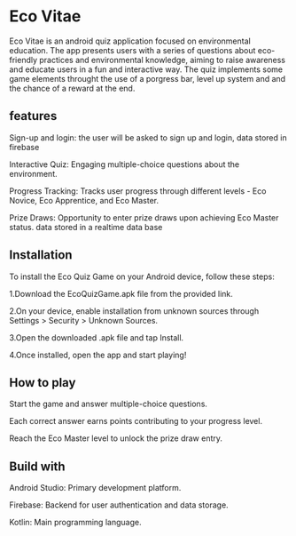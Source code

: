 Eco Vitae 
=================================
Eco Vitae is an android quiz application focused on environmental education. 
The app presents users with a series of questions about eco-friendly practices and environmental
knowledge, aiming to raise awareness and educate users in a fun and interactive way. 
The quiz implements some game elements throught the use of a porgress bar, level up system and
and the chance of a reward at the end.

features
----------------------------------
Sign-up and login: the user will be asked to sign up and login, data stored in firebase

Interactive Quiz: Engaging multiple-choice questions about the environment.

Progress Tracking: Tracks user progress through different levels - Eco Novice, Eco Apprentice, and Eco Master.

Prize Draws: Opportunity to enter prize draws upon achieving Eco Master status. data stored in a realtime data base

Installation
----------------------
To install the Eco Quiz Game on your Android device, follow these steps:

1.Download the EcoQuizGame.apk file from the provided link.

2.On your device, enable installation from unknown sources through Settings > Security > Unknown Sources.

3.Open the downloaded .apk file and tap Install.

4.Once installed, open the app and start playing!

How to play
---------------
Start the game and answer multiple-choice questions.

Each correct answer earns points contributing to your progress level.

Reach the Eco Master level to unlock the prize draw entry.

Build with
--------------
Android Studio: Primary development platform.

Firebase: Backend for user authentication and data storage.

Kotlin: Main programming language.


